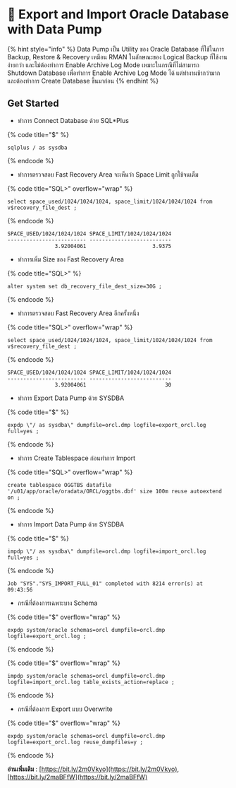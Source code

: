 # 🥕 Export and Import Oracle Database with Data Pump

{% hint style="info" %}
Data Pump เป็น Utility ของ Oracle Database ที่ใช้ในการ Backup, Restore & Recovery เหมือน RMAN ในลักษณะของ Logical Backup ที่ใช้งานง่ายกว่า และไม่ต้องทำการ Enable Archive Log Mode เหมาะในกรณีที่ไม่สามารถ Shutdown Database เพื่อทำการ Enable Archive Log Mode ได้ แต่ทำงานช้ากว่ามาก และต้องทำการ Create Database ขึ้นมาก่อน
{% endhint %}

## **Get Started**

* ทำการ Connect Database ด้วย SQL\*Plus

{% code title="$" %}
```
sqlplus / as sysdba
```
{% endcode %}

* ทำการตรวจสอบ Fast Recovery Area จะเห็นว่า Space Limit ถูกใช้จนเต็ม

{% code title="SQL>" overflow="wrap" %}
```
select space_used/1024/1024/1024, space_limit/1024/1024/1024 from v$recovery_file_dest ;
```
{% endcode %}

```
SPACE_USED/1024/1024/1024 SPACE_LIMIT/1024/1024/1024
------------------------- --------------------------
               3.92004061                     3.9375
```

* ทำการเพิ่ม Size ของ Fast Recovery Area

{% code title="SQL>" %}
```
alter system set db_recovery_file_dest_size=30G ;
```
{% endcode %}

* ทำการตรวจสอบ Fast Recovery Area อีกครั้งหนึ่ง

{% code title="SQL>" overflow="wrap" %}
```
select space_used/1024/1024/1024, space_limit/1024/1024/1024 from v$recovery_file_dest ;
```
{% endcode %}

```
SPACE_USED/1024/1024/1024 SPACE_LIMIT/1024/1024/1024
------------------------- --------------------------
               3.92004061                         30
```

* ทำการ Export Data Pump ด้วย SYSDBA

{% code title="$" %}
```
expdp \"/ as sysdba\" dumpfile=orcl.dmp logfile=export_orcl.log full=yes ;
```
{% endcode %}

* ทำการ Create Tablespace ก่อนทำการ Import

{% code title="SQL>" overflow="wrap" %}
```
create tablespace OGGTBS datafile '/u01/app/oracle/oradata/ORCL/oggtbs.dbf' size 100m reuse autoextend on ;
```
{% endcode %}

* ทำการ Import Data Pump ด้วย SYSDBA

{% code title="$" %}
```
impdp \"/ as sysdba\" dumpfile=orcl.dmp logfile=import_orcl.log full=yes ;
```
{% endcode %}

```
Job "SYS"."SYS_IMPORT_FULL_01" completed with 8214 error(s) at 09:43:56
```

* กรณีที่ต้องการเฉพาะบาง Schema

{% code title="$" overflow="wrap" %}
```
expdp system/oracle schemas=orcl dumpfile=orcl.dmp logfile=export_orcl.log ;
```
{% endcode %}

{% code title="$" overflow="wrap" %}
```
impdp system/oracle schemas=orcl dumpfile=orcl.dmp logfile=import_orcl.log table_exists_action=replace ;
```
{% endcode %}

* กรณีที่ต้องการ Export แบบ Overwrite

{% code title="$" overflow="wrap" %}
```
expdp system/oracle schemas=orcl dumpfile=orcl.dmp logfile=export_orcl.log reuse_dumpfiles=y ;
```
{% endcode %}

**อ่านเพิ่มเติม** : [https://bit.ly/2m0Vkyo](https://bit.ly/2m0Vkyo), [https://bit.ly/2maBFfW](https://bit.ly/2maBFfW)
